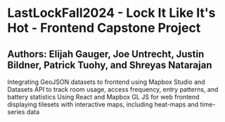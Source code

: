 # LastLockFall2024 - Lock It Like It's Hot - Frontend Capstone Project
## Authors: Elijah Gauger, Joe Untrecht, Justin Bildner, Patrick Tuohy, and Shreyas Natarajan
Integrating GeoJSON datasets to frontend using Mapbox Studio and Datasets API to track room usage, access frequency, entry patterns, and battery statistics
Using React and Mapbox GL JS for web frontend displaying tilesets with interactive maps, including heat-maps and time-series data